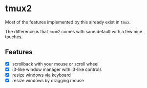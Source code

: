 # tmux2

Most of the features implemented by this already exist in `tmux`.

The difference is that `tmux2` comes with sane default with a few nice touches.

## Features
- [x] scrollback with your mouse or scroll wheel
- [x] i3-like window manager with i3-like controls
- [x] resize windows via keyboard
- [x] resize windows by dragging mouse

